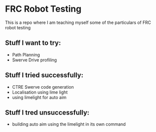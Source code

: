 # FRC Robot Testing

This is a repo where I am teaching myself some of the particulars of FRC robot testing

## Stuff I want to try:
- Path Planning
- Swerve Drive profiling

## Stuff I tried successfully:
- CTRE Swerve code generation
- Localisation using lime light
- using limelight for auto aim

## Stuff I tred unsuccessfully:
- building auto aim using the limelight in its own command